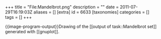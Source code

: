 +++
title = "File:Mandelbrot.png"
description = ""
date = 2011-07-29T16:19:03Z
aliases = []
[extra]
id = 6633
[taxonomies]
categories = []
tags = []
+++

{{image-program-output}}Drawing of the [[output of task::Mandelbrot set]] generated with [[gnuplot]].
